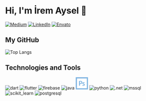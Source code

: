 <h1>Hi, I'm İrem Aysel 👋</h1>

[![Medium](https://img.shields.io/badge/Blog-Medium-informational?style=flat-square&logo=jekyll&logoColor=white)](https://medium.com/@aysel.ipek) [![LinkedIn](https://img.shields.io/badge/LinkedIn-iremayselipek-informational?style=flat-square&logo=linkedin&logoColor=white)](https://www.linkedin.com/in/iremayselipek/) [![Envato](https://img.shields.io/badge/Envato-iremipek-informational?style=flat-square&logo=jekyll&logoColor=white)](https://codecanyon.net/user/iremipek/portfolio/)

 ## My GitHub
![Top Langs](https://github-readme-stats.vercel.app/api/top-langs/?username=iremaysel&hide=TeX&layout=compact)

##  Technologies and Tools
<img src="https://www.vectorlogo.zone/logos/dartlang/dartlang-icon.svg" alt="dart" width="40" height="40"/> <img src="https://www.vectorlogo.zone/logos/flutterio/flutterio-icon.svg" alt="flutter" width="40" height="40"/> <img src="https://www.vectorlogo.zone/logos/firebase/firebase-icon.svg" alt="firebase" width="40" height="40"/> <img src="https://www.vectorlogo.zone/logos/java/java-icon.svg" alt="java" height="40"/> <img src="https://raw.githubusercontent.com/devicons/devicon/master/icons/photoshop/photoshop-line.svg" alt="photoshop" width="40" height="40"/> <img src="https://www.vectorlogo.zone/logos/python/python-icon.svg" alt="python" width="40" height="40"/> <img src="https://www.vectorlogo.zone/logos/dotnet/dotnet-icon.svg" alt=".net" width="40" height="40"/> <img src="https://www.svgrepo.com/show/303229/microsoft-sql-server-logo.svg" alt="mssql" width="40" height="40"/> <img src="https://upload.wikimedia.org/wikipedia/commons/0/05/Scikit_learn_logo_small.svg" alt="scikit_learn" width="40" height="40"/> <img src="https://www.vectorlogo.zone/logos/postgresql/postgresql-vertical.svg" alt="postgresql" width="40" height="40"/>
